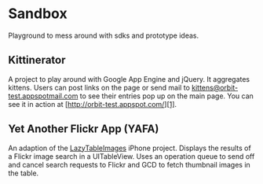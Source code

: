 Sandbox
=================== 
Playground to mess around with sdks and prototype ideas. 

Kittinerator
---------------
A project to play around with Google App Engine and jQuery. It aggregates kittens. Users can post links on the page or send mail to kittens@orbit-test.appspotmail.com to see their entries pop up on the main page. You can see it in action at [http://orbit-test.appspot.com/][1].

[1]: http://orbit-test.appspot.com/

Yet Another Flickr App (YAFA)
---------------
An adaption of the [LazyTableImages][1] iPhone project. Displays the results of a Flickr image search in a UITableView. Uses an operation queue to send off and cancel search requests to Flickr and GCD to fetch thumbnail images in the table.

[1]: http://developer.apple.com/library/ios/#samplecode/LazyTableImages/Introduction/Intro.html